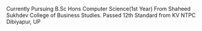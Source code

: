 Currently Pursuing B.Sc Hons Computer Science(1st Year)
From Shaheed Sukhdev College of Business Studies. Passed
12th Standard from KV NTPC Dibiyapur, UP 
